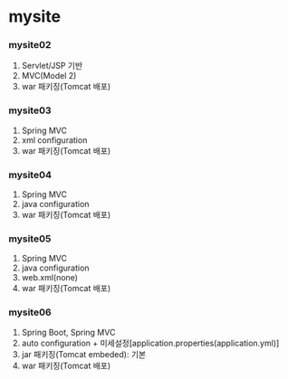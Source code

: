 # mysite

### mysite02
1.	Servlet/JSP 기반
2.	MVC(Model 2)
3.	war 패키징(Tomcat 배포)

### mysite03
1.	Spring MVC
2.	xml configuration
3.	war 패키징(Tomcat 배포)

### mysite04
1.	Spring MVC
2.	java configuration
3.	war 패키징(Tomcat 배포)

### mysite05
1.	Spring MVC
2.	java configuration
3.	web.xml(none)
4.	war 패키징(Tomcat 배포)

### mysite06
1.	Spring Boot, Spring MVC
2.	auto configuration + 미세설정[application.properties(application.yml)]
3.	jar 패키징(Tomcat embeded): 기본
4.	war 패키징(Tomcat 배포)
